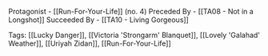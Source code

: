 Protagonist - [[Run-For-Your-Life]] (no. 4)
Preceded By - [[TA08 - Not in a Longshot]]
Succeeded By - [[TA10 - Living Gorgeous]]

Tags: [[Lucky Danger]], [[Victoria 'Strongarm' Blanquet]], [[Lovely 'Galahad' Weather]], [[Uriyah Zidan]], [[Run-For-Your-Life]]